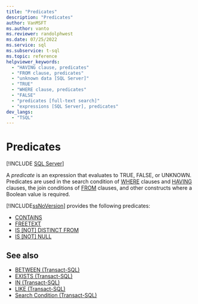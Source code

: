 ```yaml
---
title: "Predicates"
description: "Predicates"
author: VanMSFT
ms.author: vanto
ms.reviewer: randolphwest
ms.date: 07/25/2022
ms.service: sql
ms.subservice: t-sql
ms.topic: reference
helpviewer_keywords:
  - "HAVING clause, predicates"
  - "FROM clause, predicates"
  - "unknown data [SQL Server]"
  - "TRUE"
  - "WHERE clause, predicates"
  - "FALSE"
  - "predicates [full-text search]"
  - "expressions [SQL Server], predicates"
dev_langs:
  - "TSQL"
---
```

# Predicates

[!INCLUDE [SQL Server](../../includes/applies-to-version/sqlserver.md)]

A *predicate* is an expression that evaluates to TRUE, FALSE, or UNKNOWN. Predicates are used in the search condition of [WHERE](../../t-sql/queries/where-transact-sql.md) clauses and [HAVING](../../t-sql/queries/select-having-transact-sql.md) clauses, the join conditions of [FROM](../../t-sql/queries/from-transact-sql.md) clauses, and other constructs where a Boolean value is required.


[!INCLUDE[ssNoVersion](../../includes/ssnoversion-md.md)] provides the following predicates:

- [CONTAINS](contains-transact-sql.md)
- [FREETEXT](freetext-transact-sql.md)
- [IS &#91;NOT&#93; DISTINCT FROM](is-distinct-from-transact-sql.md)
- [IS &#91;NOT&#93; NULL](is-null-transact-sql.md)

## See also

- [BETWEEN &#40;Transact-SQL&#41;](../../t-sql/language-elements/between-transact-sql.md)
- [EXISTS &#40;Transact-SQL&#41;](../../t-sql/language-elements/exists-transact-sql.md)
- [IN &#40;Transact-SQL&#41;](../../t-sql/language-elements/in-transact-sql.md)
- [LIKE &#40;Transact-SQL&#41;](../../t-sql/language-elements/like-transact-sql.md)
- [Search Condition &#40;Transact-SQL&#41;](../../t-sql/queries/search-condition-transact-sql.md)
